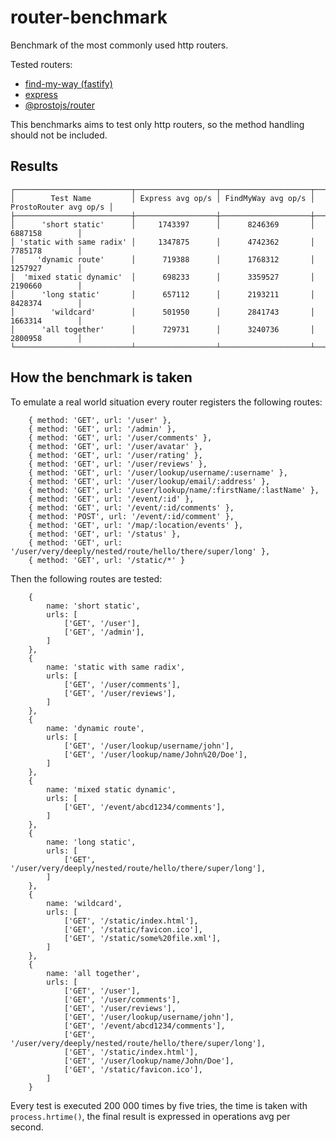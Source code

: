 # router-benchmark

Benchmark of the most commonly used http routers.

Tested routers:

- [find-my-way (fastify)](https://github.com/delvedor/find-my-way)
- [express](https://www.npmjs.com/package/express)
- [@prostojs/router](https://github.com/prostojs/router)

This benchmarks aims to test only http routers, so the method handling should not be included.

## Results
```
┌──────────────────────────┬──────────────────┬────────────────────┬───────────────────────┐
│        Test Name         │ Express avg op/s │ FindMyWay avg op/s │ ProstoRouter avg op/s │
├──────────────────────────┼──────────────────┼────────────────────┼───────────────────────┤
│      'short static'      │     1743397      │      8246369       │        6887158        │
│ 'static with same radix' │     1347875      │      4742362       │        7785178        │
│     'dynamic route'      │      719388      │      1768312       │        1257927        │
│  'mixed static dynamic'  │      698233      │      3359527       │        2190660        │
│      'long static'       │      657112      │      2193211       │        8428374        │
│        'wildcard'        │      501950      │      2841743       │        1663314        │
│      'all together'      │      729731      │      3240736       │        2800958        │
└──────────────────────────┴──────────────────┴────────────────────┴───────────────────────┘

```

## How the benchmark is taken

To emulate a real world situation every router registers the following routes:
```
    { method: 'GET', url: '/user' },
    { method: 'GET', url: '/admin' },
    { method: 'GET', url: '/user/comments' },
    { method: 'GET', url: '/user/avatar' },
    { method: 'GET', url: '/user/rating' },
    { method: 'GET', url: '/user/reviews' },
    { method: 'GET', url: '/user/lookup/username/:username' },
    { method: 'GET', url: '/user/lookup/email/:address' },
    { method: 'GET', url: '/user/lookup/name/:firstName/:lastName' },
    { method: 'GET', url: '/event/:id' },
    { method: 'GET', url: '/event/:id/comments' },
    { method: 'POST', url: '/event/:id/comment' },
    { method: 'GET', url: '/map/:location/events' },
    { method: 'GET', url: '/status' },
    { method: 'GET', url: '/user/very/deeply/nested/route/hello/there/super/long' },
    { method: 'GET', url: '/static/*' }
```
Then the following routes are tested:
```
    {
        name: 'short static',
        urls: [
            ['GET', '/user'],
            ['GET', '/admin'],
        ]
    },
    {
        name: 'static with same radix',
        urls: [
            ['GET', '/user/comments'],
            ['GET', '/user/reviews'],
        ]
    },
    {
        name: 'dynamic route',
        urls: [
            ['GET', '/user/lookup/username/john'],
            ['GET', '/user/lookup/name/John%20/Doe'],
        ]
    },
    {
        name: 'mixed static dynamic',
        urls: [
            ['GET', '/event/abcd1234/comments'],
        ]
    },
    {
        name: 'long static',
        urls: [
            ['GET', '/user/very/deeply/nested/route/hello/there/super/long'],
        ]
    },
    {
        name: 'wildcard',
        urls: [
            ['GET', '/static/index.html'],
            ['GET', '/static/favicon.ico'],
            ['GET', '/static/some%20file.xml'],
        ]
    },
    {
        name: 'all together',
        urls: [
            ['GET', '/user'],
            ['GET', '/user/comments'],
            ['GET', '/user/reviews'],
            ['GET', '/user/lookup/username/john'],
            ['GET', '/event/abcd1234/comments'],
            ['GET', '/user/very/deeply/nested/route/hello/there/super/long'],
            ['GET', '/static/index.html'],
            ['GET', '/user/lookup/name/John/Doe'],
            ['GET', '/static/favicon.ico'],
        ]
    }
```
Every test is executed 200 000 times by five tries, the time is taken with `process.hrtime()`, the final result is expressed in operations avg per second.

